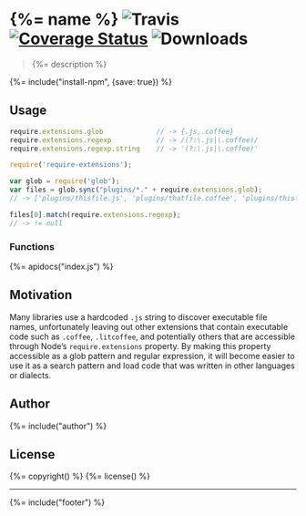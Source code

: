 # {%= name %} ![Travis](https://img.shields.io/travis/AndreasPizsa/require-extensions.svg?style=flat-square) [![Coverage Status](https://coveralls.io/repos/github/AndreasPizsa/require-extensions/badge.svg?branch=master)](https://coveralls.io/github/AndreasPizsa/require-extensions?branch=master) ![Downloads](https://img.shields.io/npm/dm/require-extensions.svg?style=flat-square)

> {%= description %}

{%= include("install-npm", {save: true}) %}

## Usage

```javascript
require.extensions.glob             // -> {.js,.coffee}
require.extensions.regexp           // -> /(?:\.js|\.coffee)/
require.extensions.regexp.string    // -> '(?:\.js|\.coffee)'
```

```javascript
require('require-extensions');

var glob = require('glob');
var files = glob.sync("plugins/*." + require.extensions.glob);
// -> ['plugins/thisfile.js', 'plugins/thatfile.coffee', 'plugins/thisfile.litcoffee']

files[0].match(require.extensions.regexp);
// -> != null
```

### Functions
{%= apidocs("index.js") %}

## Motivation
Many libraries use a hardcoded `.js` string to discover executable file names, unfortunately leaving out other extensions that contain executable code such as `.coffee`, `.litcoffee`, and potentially others that are accessible through Node’s `require.extensions` property. By making this property accessible as a glob pattern and regular expression, it will become easier to use it as a search pattern and load code that was written in other languages or dialects.

## Author
{%= include("author") %}

## License
{%= copyright() %}
{%= license() %}

***

{%= include("footer") %}
